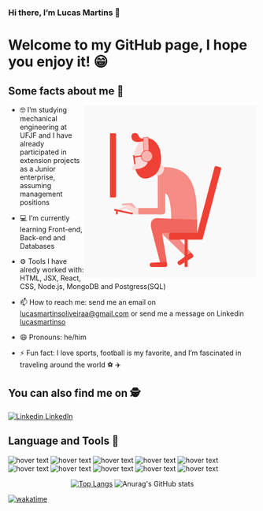 ### Hi there, I’m Lucas Martins 👋 

# Welcome to my GitHub page, I hope you enjoy it! 😁

## Some facts about me 💬 

<img align="right" alt="gif" src="https://github.com/lucasmartinso/lucasmartinso/blob/main/Bm7L.gif" width="350" height="350" />

- 🤓 I’m studying mechanical engineering at UFJF and I have already participated in extension projects as a Junior enterprise, assuming management positions

- 💻 I’m currently learning Front-end, Back-end and Databases
- ⚙️ Tools I have alredy worked with: HTML, JSX, React, CSS, Node.js, MongoDB and Postgress(SQL)
- 📫 How to reach me: send me an email on lucasmartinsoliveiraa@gmail.com or send me a message on Linkedin [ lucasmartinso  ]( https://www.linkedin.com/in/lucas-martins-8891bb212/  ) 
- 😄 Pronouns: he/him 
- ⚡ Fun fact: I love sports, football is my favorite, and I’m fascinated in traveling around the world  ⚽ ✈️

## You can also find me on 🕵️
[![Linkedin](https://i.stack.imgur.com/gVE0j.png) LinkedIn](https://www.linkedin.com/in/lucas-martins-8891bb212/) 

## Language and Tools 🧰
<p align="flex-start">
   <img src="https://upload.wikimedia.org/wikipedia/commons/thumb/6/61/HTML5_logo_and_wordmark.svg/1200px-HTML5_logo_and_wordmark.svg.png" width="90" title="hover text">
  <img src="https://cdn-icons-png.flaticon.com/512/5968/5968242.png" width="80" title="hover text">
  <img src="https://cdn-icons-png.flaticon.com/512/6124/6124995.png" width="60" title="hover text">
  <img src="https://styles.redditmedia.com/t5_2su6s/styles/communityIcon_4g1uo0kd87c61.png" width="80" title="hover text">
  <img src="https://iconape.com/wp-content/png_logo_vector/node-js-2.png" width="80" title="hover text">
  <img src="https://cdn.iconscout.com/icon/free/png-256/mongodb-226029.png" width="80" title="hover text">
  <img src="https://cpl.thalesgroup.com/sites/default/files/content/paragraphs/intro/2020-03/postgresql-logo.png" width="80" title="hover text">
  <img src="https://logodownload.org/wp-content/uploads/2022/04/javascript-logo-4.png" width="80" title="hover text">
  <img src="https://upload.wikimedia.org/wikipedia/commons/thumb/4/4c/Typescript_logo_2020.svg/1200px-Typescript_logo_2020.svg.png" width="80" title="hover text">
  <img src="https://images.vexels.com/media/users/3/166179/isolated/lists/b83d6b47a9502dfaf535087627a8bf96-icone-da-linguagem-de-programacao-c.png" width="80" title="hover text">
</p> 

<div align="center"> 

[![Top Langs](https://github-readme-stats.vercel.app/api/top-langs/?username=lucasmartinso&langs_count=8&theme=radical&emsp)](https://github.com/anuraghazra/github-readme-stats)
![Anurag's GitHub stats](https://github-readme-stats.vercel.app/api?username=lucasmartinso&show_icons=true&theme=radical)  

</div>  

[![wakatime](https://wakatime.com/badge/user/05fd8950-25a0-4e76-9b4d-9998fc4f063f.svg)](https://wakatime.com/@05fd8950-25a0-4e76-9b4d-9998fc4f063f)
